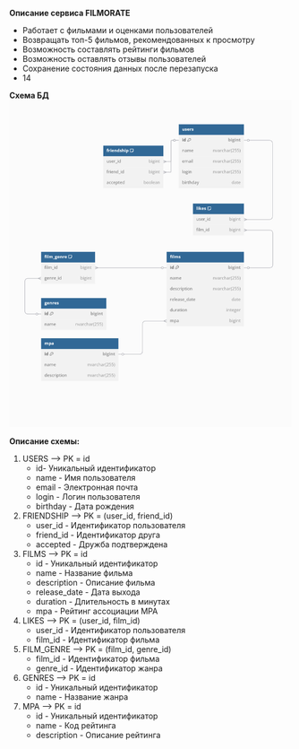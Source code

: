 **Описание сервиса FILMORATE**
- Работает с фильмами и оценками пользователей
- Возвращать топ-5 фильмов, рекомендованных к просмотру
- Возможность составлять рейтинги фильмов
- Возможность оставлять отзывы пользователей
- Сохранение состояния данных после перезапуска
- 14

**Схема БД**
![Filmorate database scheme](/db_scheme.png)

**Описание схемы:**
1. USERS --> PK = id
   * id- Уникальный идентификатор
   * name - Имя пользователя
   * email - Электронная почта
   * login - Логин пользователя
   * birthday - Дата рождения
2. FRIENDSHIP --> PK = (user_id, friend_id)
   * user_id - Идентификатор пользователя 
   * friend_id - Идентификатор друга
   * accepted - Дружба подтверждена
3. FILMS --> PK = id
   * id - Уникальный идентификатор
   * name - Название фильма
   * description - Описание фильма
   * release_date - Дата выхода
   * duration - Длительность в минутах
   * mpa - Рейтинг ассоциации MPA
4. LIKES --> PK = (user_id, film_id)
   * user_id - Идентификатор пользователя
   * film_id - Идентификатор фильма 
5. FILM_GENRE --> PK = (film_id, genre_id)
   * film_id - Идентификатор фильма 
   * genre_id - Идентификатор жанра
6. GENRES --> PK = id
   * id - Уникальный идентификатор 
   * name - Название жанра
7. MPA --> PK = id
   * id - Уникальный идентификатор
   * name - Код рейтинга
   * description - Описание рейтинга